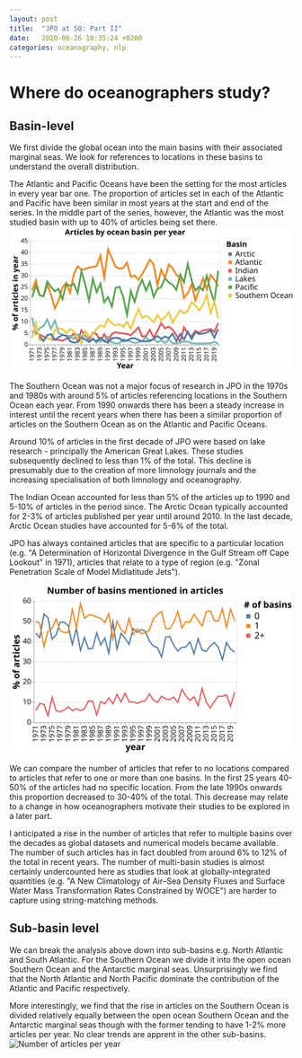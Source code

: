 ```yaml
---
layout: post
title:  "JPO at 50: Part II"
date:   2020-06-26 10:35:24 +0200
categories: oceanography, nlp
---
```


# Where do oceanographers study?

## Basin-level

We first divide the global ocean into the main basins with their associated marginal seas. We look for references to locations in these basins to understand the overall distribution.

The Atlantic and Pacific Oceans have been the setting for the most articles in every year bar one. The proportion of articles
set in each of the Atlantic and Pacific have been similar in most years at the start and end of the series. In the middle part of the series, however, the Atlantic was the most studied basin with up to 40% of articles being set there.
![Number of articles per year](/img/basins.svg)

The Southern Ocean was not a major focus of research in JPO in the 1970s and 1980s with around 5% of articles referencing 
locations in the Southern Ocean each year. From 1990 onwards there has been a steady increase in interest until the recent years
when there has been a similar proportion of articles on the Southern Ocean as on the Atlantic and Pacific Oceans.

Around 10% of articles in the first decade of JPO were based on lake research - principally the American Great Lakes. These studies
subsequently declined to less than 1% of the total. This decline is presumably due to the creation of more limnology journals
and the increasing specialisation of both limnology and oceanography.

The Indian Ocean accounted for less than 5% of the articles up to 1990 and 5-10% of articles in the period since. The Arctic Ocean typically accounted for 2-3% of articles published per year until around 2010. In the last decade, Arctic Ocean studies have
accounted for 5-6% of the total.

JPO has always contained articles that are specific to a particular location (e.g. "A Determination of Horizontal Divergence in the Gulf Stream off Cape Lookout" in 1971), articles that relate to a type of region (e.g. "Zonal Penetration Scale of Model Midlatitude Jets"). 

![Number of articles per year](/img/nbasins.svg)

We can compare the number of articles that refer to no locations compared to articles that refer to one or more than one
basins. In the first 25 years 40-50% of the articles had no specific location. From the late 1990s onwards this proportion
decreased to 30-40% of the total. This decrease may relate to a change in how oceanographers motivate their studies to be explored
in a later part.

I anticipated a rise in the number of articles that refer to multiple basins over the decades as global datasets and numerical models became available. The number of such articles has in fact doubled from around 6% to 12% of the total in recent years. The number of multi-basin studies is almost certainly undercounted here as studies that look at globally-integrated quantities (e.g. "A New Climatology of Air–Sea Density Fluxes and Surface Water Mass Transformation Rates Constrained by WOCE")
are harder to capture using string-matching methods.

## Sub-basin level

We can break the analysis above down into sub-basins e.g. North Atlantic and South Atlantic. For the Southern Ocean we divide it into the open ocean Southern Ocean and the Antarctic marginal seas. Unsurprisingly we find that the North Atlantic and North Pacific dominate the contribution of the Atlantic and Pacific respectively.

More interestingly, we find that the rise in articles on the Southern Ocean is divided relatively equally between the open ocean
Southern Ocean and the Antarctic marginal seas though with the former tending to have 1-2% more articles per year. No clear trends
are apprent in the other sub-basins.
![Number of articles per year](/img/subbasins.svg)
